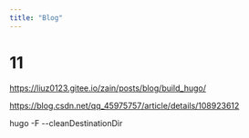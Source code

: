 ```yaml
---
title: "Blog"
---
```


# 11
https://liuz0123.gitee.io/zain/posts/blog/build_hugo/

https://blog.csdn.net/qq_45975757/article/details/108923612


hugo -F --cleanDestinationDir
